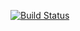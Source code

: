[![Build Status](https://travis-ci.org/phancthuc/cse110lab5.svg?branch=master)](https://travis-ci.org/phancthuc/cse110lab5)
